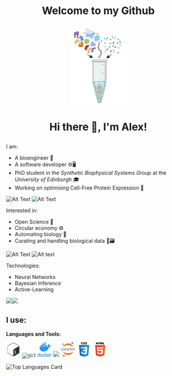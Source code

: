 <h1 align="center">
  
Welcome to my Github

</h1>

<p align="center">
  <img width="150" src="https://github.com/aperkins19/aperkins19/blob/main/cfpslogo.png" />
</p>  

<h1 align="center">
  
Hi there 👋, I'm Alex!

</h1>



I am:
* A bioengineer 🧬
* A software developer ⚙🖥️
* PhD student in the *Synthetic Biophysical Systems Group* at the *University of Edinburgh* 🎓
* Working on optimising Cell-Free Protein Expression 🧪

![Alt Text](https://thumbs.gfycat.com/FearlessMetallicGreathornedowl-size_restricted.gif) ![Alt Text](https://thumbs.gfycat.com/BadSecondaryHapuka-size_restricted.gif)


Interested in:
* Open Science 🌱
* Circular economy ♻️
* Automating biology 🤖
* Curating and handling biological data 💾🗃️


![Alt Text](https://thumbs.gfycat.com/DetailedPotableBobolink-size_restricted.gif) ![Alt text](https://thumbs.gfycat.com/DistantBreakableArrowana-size_restricted.gif)

Technologies:
* Neural Networks
* Bayesian Inference
* Active-Learning

<img width="400" src="https://thumbs.gfycat.com/BarrenUntimelyHairstreakbutterfly-size_restricted.gif" /><img width="450" src="https://thumbs.gfycat.com/BrightAbandonedEarwig-size_restricted.gif" />

## I use:


**Languages and Tools:**  

<code><img src="https://raw.githubusercontent.com/devicons/devicon/master/icons/bash/bash-original.svg" alt="bash" width="40" height="40"/></code>
<code><img src="https://www.vectorlogo.zone/logos/git-scm/git-scm-icon.svg" alt="git" width="40" height="40"/></code>
<code><img src="https://github.com/aperkins19/aperkins19/blob/main/dockerlogo.png" alt="docker" width="40" height="40"/></code>
<code><img height="40" src="https://raw.githubusercontent.com/shinokada/shinokada/master/assets/python.png"></code>
<code><img src="https://raw.githubusercontent.com/devicons/devicon/master/icons/jupyter/jupyter-original-wordmark.svg" alt="Jupyter" width="40" height="40"/></code>
<code><img src="https://raw.githubusercontent.com/devicons/devicon/master/icons/css3/css3-original-wordmark.svg" alt="css3" width="40" height="40"/></code>
<code><img src="https://raw.githubusercontent.com/devicons/devicon/master/icons/html5/html5-original-wordmark.svg" alt="html5" width="40" height="40"/></code>



![Top Languages Card](https://github-readme-stats.vercel.app/api/top-langs/?username=aperkins19)

<!--
**aperkins19/aperkins19** is a ✨ _special_ ✨ repository because its `README.md` (this file) appears on your GitHub profile.

Here are some ideas to get you started:

- 🔭 I’m currently working on ...
- 🌱 I’m currently learning ...
- 👯 I’m looking to collaborate on ...
- 🤔 I’m looking for help with ...
- 💬 Ask me about ...
- 📫 How to reach me: ...
- 😄 Pronouns: ...
- ⚡ Fun fact: ...
-->
